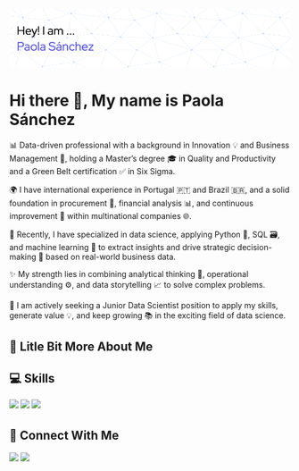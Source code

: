 ![image_alt](https://github.com/sanpaola3/sanpaola3/blob/591eb292e8b5555d12bdc401c6d78efe84540fae/github-header-image%20(1).png)

# Hi there 👋, My name is Paola Sánchez
📊 Data-driven professional with a background in Innovation 💡 and Business Management 💼, holding a Master’s degree 🎓 in Quality and Productivity and a Green Belt certification ✅ in Six Sigma.

🌍 I have international experience in Portugal 🇵🇹 and Brazil 🇧🇷, and a solid foundation in procurement 🛒, financial analysis 📊, and continuous improvement 🔁 within multinational companies 🌐.

🧠 Recently, I have specialized in data science, applying Python 🐍, SQL 🗃️, and machine learning 🤖 to extract insights and drive strategic decision-making 🎯 based on real-world business data.

✨ My strength lies in combining analytical thinking 🧩, operational understanding ⚙️, and data storytelling 📈 to solve complex problems.

🚀 I am actively seeking a Junior Data Scientist position to apply my skills, generate value 💡, and keep growing 📚 in the exciting field of data science.


## 💫 Litle Bit More About Me

## 💻 Skills
<p>
<img src="https://img.shields.io/badge/python-3670A0?style=for-the-badge&logo=python&logoColor=ffdd54" style="margin-bottom: 4px;" height="30px">
<img src="https://img.shields.io/badge/html5-%23E34F26.svg?style=for-the-badge&logo=html5&logoColor=white" style="margin-bottom: 4px;" height="30px">
<img src="https://img.shields.io/badge/git-%23F05033.svg?style=for-the-badge&logo=git&logoColor=white" style="margin-bottom: 4px;" height="30px">
</p>

## 👥 Connect With Me
<p>
<a href="https://linkedin.com/in/https://www.linkedin.com/in/paola-sanchez-a90b0b249/"><img src="https://img.shields.io/badge/linkedin-%230077B5.svg?style=for-the-badge&logo=linkedin&logoColor=white" style="margin-bottom: 4px;" height="30px" target="_blank"></a>
<a href="https://twitter.com/paola_sanchez_3_15122"><img src="https://img.shields.io/badge/Discord-%237289DA.svg?style=for-the-badge&logo=discord&logoColor=white" style="margin-bottom: 4px;" height="30px" target="_blank"></a>
</p>

